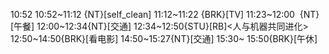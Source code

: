 
10:52
10:52~11:12 {NT}[self_clean]
11:12~11:22 {BRK}[TV]
11:23~12:00  {NT}[午餐]
12:00~12:34{NT}[交通]
12:34~12:50{STU}[RB]<人与机器共同进化>
12:50~14:50{BRK}[看电影]
14:50~15:27{NT}[交通]
15:30~ 15:50{BRK}[午休]
